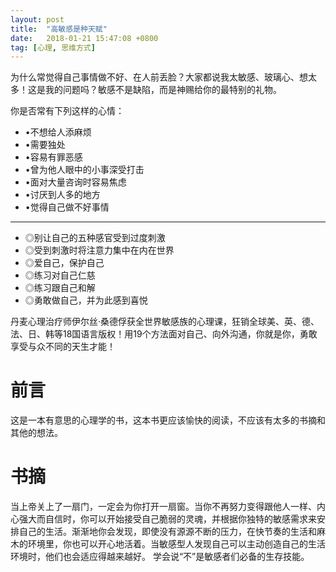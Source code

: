 ```yaml
---
layout: post
title:  "高敏感是种天赋"
date:   2018-01-21 15:47:08 +0800
tag: [心理, 思维方式]
---
```


为什么常觉得自己事情做不好、在人前丢脸？大家都说我太敏感、玻璃心、想太多！这是我的问题吗？敏感不是缺陷，而是神赐给你的最特别的礼物。

你是否常有下列这样的心情：

 - •不想给人添麻烦
 - •需要独处
 - •容易有罪恶感
 - •曾为他人眼中的小事深受打击
 - •面对大量咨询时容易焦虑
 - •讨厌到人多的地方
 - •觉得自己做不好事情

----

 - ◎别让自己的五种感官受到过度刺激
 - ◎受到刺激时将注意力集中在内在世界
 - ◎爱自己，保护自己
 - ◎练习对自己仁慈
 - ◎练习跟自己和解
 - ◎勇敢做自己，并为此感到喜悦

丹麦心理治疗师伊尔丝‧桑德俘获全世界敏感族的心理课，狂销全球美、英、德、法、日、韩等18国语言版权！用19个方法面对自己、向外沟通，你就是你，勇敢享受与众不同的天生才能！

# 前言

这是一本有意思的心理学的书，这本书更应该愉快的阅读，不应该有太多的书摘和其他的想法。

# 书摘

当上帝关上了一扇门，一定会为你打开一扇窗。当你不再努力变得跟他人一样、内心强大而自信时，你可以开始接受自己脆弱的灵魂，并根据你独特的敏感需求来安排自己的生活。渐渐地你会发现，即使没有源源不断的压力，在快节奏的生活和麻木的环境里，你也可以开心地活着。当敏感型人发现自己可以主动创造自己的生活环境时，他们也会适应得越来越好。 学会说“不”是敏感者们必备的生存技能。